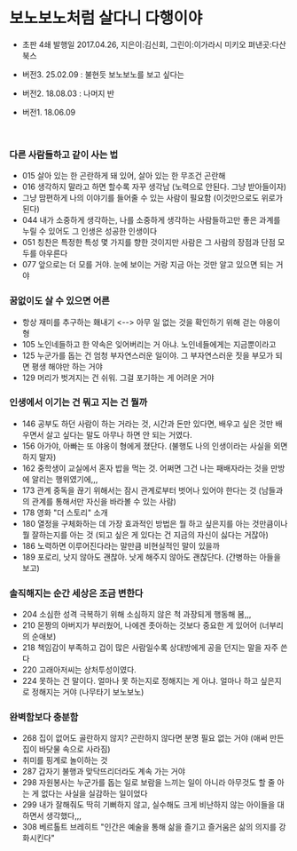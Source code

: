 # 보노보노처럼 살다니 다행이야

- 초판 4쇄 발행일 2017.04.26,  지은이:김신회,  그린이:이가라시 미키오  펴낸곳:다산북스

- 버전3. 25.02.09 : 불현듯 보노보노를 보고 싶다는
- 버전2. 18.08.03 : 나머지 반
- 버전1. 18.06.09

<br>

### 다른 사람들하고 같이 사는 법

 - 015 살아 있는 한 곤란하게 돼 있어, 살아 있는 한 무조건 곤란해
 - 016 생각하지 말라고 하면 할수록 자꾸 생각남 (노력으로 안된다. 그냥 받아들이자)
 - 그냥 맘편하게 나의 이야기를 들어줄 수 있는 사람이 필요함 (이것만으로도 위로가 된다)
 - 044 내가 소중하게 생각하는, 나를 소중하게 생각하는 사람들하고만 좋은 과계를 누릴 수 있어도 그 인생은 성공한 인생이다
 - 051 칭찬은 특정한 특성 몇 가지를 향한 것이지만 사람은 그 사람의 장점과 단점 모두를 아우른다
 - 077 앞으로는 더 모를 거야. 눈에 보이는 거랑 지금 아는 것만 알고 있으면 되는 거야

### 꿈없이도 살 수 있으면 어른

 - 항상 재미를 추구하는 홰내기 <--> 아무 일 없는 것을 확인하기 위해 걷는 야옹이 형
 - 105 노인네들하고 한 약속은 잊어버리는 거 아냐. 노인네들에게는 지금뿐이라고
 - 125 누군가를 돕는 건 엄청 부자연스러운 일이야. 그 부자연스러운 짓을 부모가 되면 평생 해야만 하는 거야
 - 129 머리가 벗겨지는 건 쉬워. 그걸 포기하는 게 어려운 거야



### 인생에서 이기는 건 뭐고 지는 건 뭘까

 - 146 공부도 하던 사람이 하는 거라는 것, 시간과 돈만 있다면, 배우고 싶은 것만 배우면서 살고 싶다는 말도 아무나 하면 안 되는 거였다.
 - 156 아가야, 아빠는 또 야옹이 형에게 졌단다. (불행도 나의 인생이라는 사실을 외면하지 말자)
 - 162 중학생이 교실에서 혼자 밥을 먹는 것. 어쩌면 그건 나는 패배자라는 것을 만방에 알리는 행위였기에,,,
 - 173 관계 중독을 끊기 위해서는 잠시 관계로부터 벗어나 있어야 한다는 것 (남들과의 관계를 통해서만 자신을 바라볼 수 있는 사람)
 - 178 영화 "더 스토리" 소개
 - 180 열정을 구체화하는 데 가장 효과적인 방법은 뭘 하고 싶은지를 아는 것만큼이나 뭘 잘하는지를 아는 것 (되고 싶은 게 있다는 건 지금의 자신이 싫다는 거잖아)
 - 186 노력하면 이루어진다라는 말만큼 비현실적인 말이 있을까
 - 189 포로리, 낫지 않아도 괜찮아. 낫게 해주지 않아도 괜찮단다. (간병하는 아들을 보고)

### 솔직해지는 순간 세상은 조금 변한다

 - 204 소심한 성격 극복하기 위해 소심하지 않은 척 과장되게 행동해 봄,,,
 - 210 몬짱의 아버지가 부러웠어, 나에겐 좃아하는 것보다 중요한 게 있어어 (너부리의 순애보)
 - 218 책임감이 부족하고 겁이 많은 사람일수록 상대방에게 공을 던지는 말을 자주 쓴다
 - 220 고래아저씨는 상처투성이였다.
 - 224 못하는 건 말이다. 얼마나 못 하는지로 정해지는 게 아냐. 얼마나 하고 싶은지로 정해지는 거야 (나무타기 보노보노)

### 완벽함보다 충분함

 - 268 집이 없어도 골란하지 않지? 곤란하지 않다면 분명 필요 없는 거야 (애써 만든 집이 바닷물 속으로 사라짐)
 - 취미를 핑계로 놀이하는 것
 - 287 갑자기 불행과 맞닥뜨리더라도 계속 가는 거야
 - 298 자원봉사는 누군가를 돕는 일로 보람을 느끼는 일이 아니라 아무것도 할 줄 아는 게 없다는 사실을 실감하는 일이었다
 - 299 내가 잘해줘도 딱히 기뻐하지 않고, 실수해도 크게 비난하지 않는 아이들을 대하면서 생각했다,,,
 - 308 베르톨트 브레히트 "인간은 예술을 통해 삶을 즐기고 즐거움은 삶의 의지를 강화시킨다"